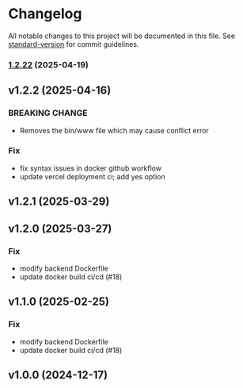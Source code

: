 # Changelog

All notable changes to this project will be documented in this file. See [standard-version](https://github.com/conventional-changelog/standard-version) for commit guidelines.

### [1.2.22](https://github.com/InSyncra/Syncra-Backend/compare/v1.2.21...v1.2.22) (2025-04-19)

## v1.2.2 (2025-04-16)

### BREAKING CHANGE

- Removes the bin/www file which may cause conflict error

### Fix

- fix syntax issues in docker github workflow
- update vercel deployment ci; add yes option

## v1.2.1 (2025-03-29)

## v1.2.0 (2025-03-27)

### Fix

- modify backend Dockerfile
- update docker build ci/cd (#18)

## v1.1.0 (2025-02-25)

### Fix

- modify backend Dockerfile
- update docker build ci/cd (#18)

## v1.0.0 (2024-12-17)
